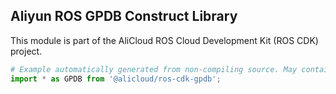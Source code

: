## Aliyun ROS GPDB Construct Library

This module is part of the AliCloud ROS Cloud Development Kit (ROS CDK) project.

```python
# Example automatically generated from non-compiling source. May contain errors.
import * as GPDB from '@alicloud/ros-cdk-gpdb';
```
